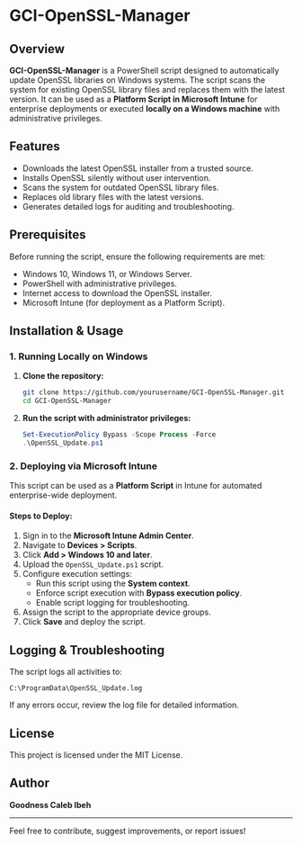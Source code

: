 # GCI-OpenSSL-Manager

## Overview
**GCI-OpenSSL-Manager** is a PowerShell script designed to automatically update OpenSSL libraries on Windows systems. The script scans the system for existing OpenSSL library files and replaces them with the latest version. It can be used as a **Platform Script in Microsoft Intune** for enterprise deployments or executed **locally on a Windows machine** with administrative privileges.

## Features
- Downloads the latest OpenSSL installer from a trusted source.
- Installs OpenSSL silently without user intervention.
- Scans the system for outdated OpenSSL library files.
- Replaces old library files with the latest versions.
- Generates detailed logs for auditing and troubleshooting.

## Prerequisites
Before running the script, ensure the following requirements are met:

- Windows 10, Windows 11, or Windows Server.
- PowerShell with administrative privileges.
- Internet access to download the OpenSSL installer.
- Microsoft Intune (for deployment as a Platform Script).

## Installation & Usage

### 1. Running Locally on Windows

1. **Clone the repository:**
   ```sh
   git clone https://github.com/yourusername/GCI-OpenSSL-Manager.git
   cd GCI-OpenSSL-Manager
   ```

2. **Run the script with administrator privileges:**
   ```powershell
   Set-ExecutionPolicy Bypass -Scope Process -Force
   .\OpenSSL_Update.ps1
   ```

### 2. Deploying via Microsoft Intune
This script can be used as a **Platform Script** in Intune for automated enterprise-wide deployment.

#### Steps to Deploy:
1. Sign in to the **Microsoft Intune Admin Center**.
2. Navigate to **Devices > Scripts**.
3. Click **Add > Windows 10 and later**.
4. Upload the `OpenSSL_Update.ps1` script.
5. Configure execution settings:
   - Run this script using the **System context**.
   - Enforce script execution with **Bypass execution policy**.
   - Enable script logging for troubleshooting.
6. Assign the script to the appropriate device groups.
7. Click **Save** and deploy the script.

## Logging & Troubleshooting
The script logs all activities to:
```
C:\ProgramData\OpenSSL_Update.log
```
If any errors occur, review the log file for detailed information.

## License
This project is licensed under the MIT License.

## Author
**Goodness Caleb Ibeh** 

---
Feel free to contribute, suggest improvements, or report issues!

